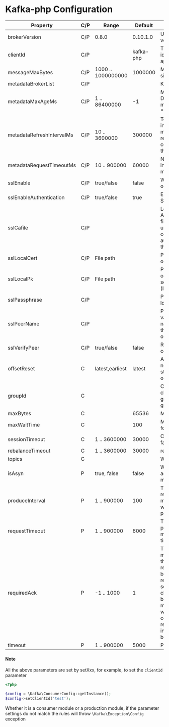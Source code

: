 Kafka-php Configuration
==================

| Property	                 | C/P	 | Range	             | Default   | Desc                                                                                                                                                                                                                                                                                                                                                                                            |
|---------------------------|------|--------------------|-----------|-------------------------------------------------------------------------------------------------------------------------------------------------------------------------------------------------------------------------------------------------------------------------------------------------------------------------------------------------------------------------------------------------|
| brokerVersion             | C/P  | 0.8.0              | 0.10.1.0  | User supplied broker version                                                                                                                                                                                                                                                                                                                                                                    |
| clientId                  | C/P  |                    | kafka-php | This is a user supplied identifier for the client application                                                                                                                                                                                                                                                                                                                                   |
| messageMaxBytes           | C/P  | 1000 .. 1000000000 | 1000000   | Maximum transmit message size.                                                                                                                                                                                                                                                                                                                                                                  |
| metadataBrokerList        | C/P  |                    |           | Kafka Broker server list                                                                                                                                                                                                                                                                                                                                                                        |
| metadataMaxAgeMs          | C/P  | 1 .. 86400000      | -1        | Metadata cache max age. Defaults to metadata.refresh.interval.ms * 3                                                                                                                                                                                                                                                                                                                            |
| metadataRefreshIntervalMs | C/P  | 10 .. 3600000      | 300000    | Topic metadata refresh interval in milliseconds. The metadata is automatically refreshed on error and connect. Use -1 to disable the intervalled refresh.                                                                                                                                                                                                                                       |
| metadataRequestTimeoutMs  | C/P  | 10 .. 900000       | 60000     | Non-topic request timeout in milliseconds. This is for metadata requests, etc.                                                                                                                                                                                                                                                                                                                  |
| sslEnable                 | C/P  | true/false         | false     | Whether enable ssl connect or not                                                                                                                                                                                                                                                                                                                                                               |
| sslEnableAuthentication   | C/P  | true/false         | true      | Enable authentication via SSL                                                                                                                                                                                                                                                                                                                                                                   |
| sslCafile                 | C/P  |                    |           | Location of Certificate Authority file on local filesystem which should be used with the verify_peer context option to authenticate the identity of the remote peer.                                                                                                                                                                                                                            |
| sslLocalCert              | C/P  | File path          |           | Path to local certificate file on filesystem.                                                                                                                                                                                                                                                                                                                                                   |
| sslLocalPk                | C/P  | File path          |           | Path to local private key file on filesystem in case of separate files for certificate (local_cert) and private key.                                                                                                                                                                                                                                                                            |
| sslPassphrase             | C/P  |                    |           | Passphrase with which your local_cert file was encoded.                                                                                                                                                                                                                                                                                                                                         |
| sslPeerName               | C/P  |                    |           | Peer name to be used. If this value is not set, then the name is guessed based on the hostname used when opening the stream.                                                                                                                                                                                                                                                                    |
| sslVerifyPeer             | C/P  | true/false         | false     | Require verification of SSL certificate used.                                                                                                                                                                                                                                                                                                                                                   |
| offsetReset               | C    | latest,earliest    | latest    | Action to take when there is no initial offset in offset store or the desired offset is out of range                                                                                                                                                                                                                                                                                            |
| groupId                   | C    |                    |           | Client group id string. All clients sharing the same group.id belong to the same group.                                                                                                                                                                                                                                                                                                         |
| maxBytes                  | C    |                    | 65536     | Maximum bytes to fetch.                                                                                                                                                                                                                                                                                                                                                                         |
| maxWaitTime               | C    |                    | 100       | Maximum time in ms to wait for the response                                                                                                                                                                                                                                                                                                                                                     |
| sessionTimeout            | C    | 1 .. 3600000       | 30000     | Client group session and failure detection timeout.                                                                                                                                                                                                                                                                                                                                             |
| rebalanceTimeout          | C    | 1 .. 3600000       | 30000     | rebalance join wait timeout                                                                                                                                                                                                                                                                                                                                                                     |
| topics                    | C    |                    |           | Want consumer topics                                                                                                                                                                                                                                                                                                                                                                            |
| isAsyn                    | P    | true, false        | false     | Whether to use asynchronous production messages                                                                                                                                                                                                                                                                                                                                                 |
| produceInterval           | P    | 1 .. 900000        | 100       | The time interval at which requests for production messages are executed when the message is produced asynchronously                                                                                                                                                                                                                                                                            |
| requestTimeout            | P    | 1 .. 900000        | 6000      | The total timeout of the production message, which must be greater than the timeout config parameter                                                                                                                                                                                                                                                                                            |
| requiredAck               | P    | -1 .. 1000         | 1         | This field indicates how many acknowledgements the leader broker must receive from ISR brokers before responding to the request: 0=Broker does not send any response/ack to client, 1=Only the leader broker will need to ack the message, -1 or all=broker will block until message is committed by all in sync replicas (ISRs) or broker\'s in.sync.replicas setting before sending response. |
| timeout                   | P    | 1 .. 900000        | 5000      | Producer request timeout                                                                                                                                                                                                                                                                                                                                                                        |

#### Note

All the above parameters are set by setXxx, for example, to set the `clientId` parameter

```php
<?php

$config = \Kafka\ConsumerConfig::getInstance();
$config->setClientId('test');
```

Whether it is a consumer module or a production module, if the parameter settings do not match the rules will throw `\Kafka\Exception\Config` exception
